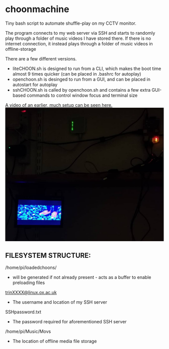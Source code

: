 # choonmachine
Tiny bash script to automate shuffle-play on my CCTV monitor.

The program connects to my web server via SSH and starts to randomly play through a folder of music videos I have stored there. If there is no internet connection, it instead plays through a folder of music videos in offline-storage

There are a few different versions.
- liteCHOON.sh is designed to run from a CLI, which makes the boot time almost 9 times quicker (can be placed in .bashrc for autoplay)
- openchoon.sh is desinged to run from a GUI, and can be placed in autostart for autoplay
- sshCHOON.sh is called by openchoon.sh and contains a few extra GUI-based commands to control window focus and terminal size

[A video of an earlier, much  setup can be seen here.](https://streamable.com/rtfv1 "Streamable")
![Choonmachine Setup](choonmachine.png)

FILESYSTEM STRUCTURE:
-------
/home/pi/loadedchoons/
- will be generated if not already present - acts as a buffer to enable preloading files

trinXXXX@linux.ox.ac.uk
- The username and location of my SSH server

SSHpassword.txt
- The password required for aforementioned SSH server

/home/pi/Music/Movs
- The location of offline media file storage
